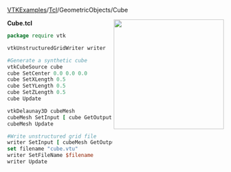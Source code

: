 [VTKExamples](Home)/[Tcl](Tcl)/GeometricObjects/Cube

<img align="right" src="https://github.com/lorensen/VTKExamples/raw/master/Testing/Baseline/GeometricObjects/TestCube.png" width="256" />

**Cube.tcl**
```tcl
package require vtk

vtkUnstructuredGridWriter writer

#Generate a synthetic cube
vtkCubeSource cube
cube SetCenter 0.0 0.0 0.0
cube SetXLength 0.5
cube SetYLength 0.5
cube SetZLength 0.5
cube Update

vtkDelaunay3D cubeMesh
cubeMesh SetInput [ cube GetOutput ]
cubeMesh Update

#Write unstructured grid file
writer SetInput [ cubeMesh GetOutput ]
set filename "cube.vtu"
writer SetFileName $filename
writer Update
```
